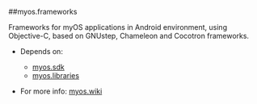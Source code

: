 ##myos.frameworks

Frameworks for myOS applications in Android environment, using Objective-C, based on GNUstep, Chameleon and Cocotron frameworks.

* Depends on:
  * [myos.sdk](https://github.com/amraboelela/myos.sdk)
  * [myos.libraries](https://github.com/amraboelela/myos.libraries)

* For more info:
[myos.wiki](https://github.com/amraboelela/myos/wiki)
